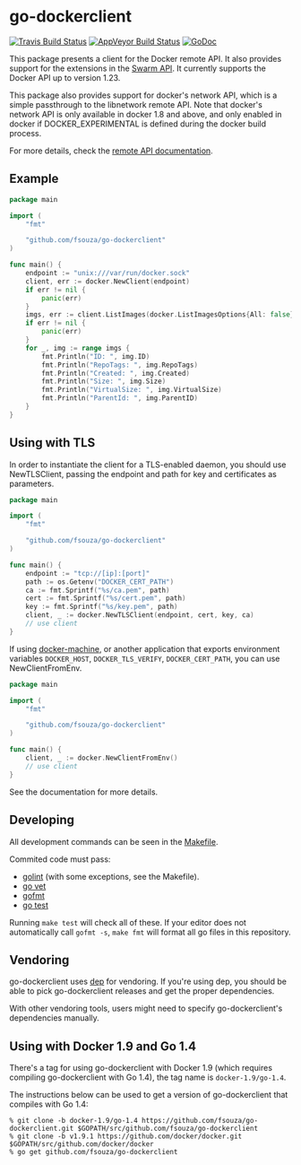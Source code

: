 # go-dockerclient

[![Travis Build Status](https://travis-ci.org/fsouza/go-dockerclient.svg?branch=master)](https://travis-ci.org/fsouza/go-dockerclient)
[![AppVeyor Build Status](https://ci.appveyor.com/api/projects/status/4m374pti06ubg2l7?svg=true)](https://ci.appveyor.com/project/fsouza/go-dockerclient)
[![GoDoc](https://img.shields.io/badge/api-Godoc-blue.svg?style=flat-square)](https://godoc.org/github.com/fsouza/go-dockerclient)

This package presents a client for the Docker remote API. It also provides
support for the extensions in the [Swarm API](https://docs.docker.com/swarm/swarm-api/).
It currently supports the Docker API up to version 1.23.

This package also provides support for docker's network API, which is a simple
passthrough to the libnetwork remote API.  Note that docker's network API is
only available in docker 1.8 and above, and only enabled in docker if
DOCKER_EXPERIMENTAL is defined during the docker build process.

For more details, check the [remote API
documentation](http://docs.docker.com/engine/reference/api/docker_remote_api/).

## Example

```go
package main

import (
	"fmt"

	"github.com/fsouza/go-dockerclient"
)

func main() {
	endpoint := "unix:///var/run/docker.sock"
	client, err := docker.NewClient(endpoint)
	if err != nil {
		panic(err)
	}
	imgs, err := client.ListImages(docker.ListImagesOptions{All: false})
	if err != nil {
		panic(err)
	}
	for _, img := range imgs {
		fmt.Println("ID: ", img.ID)
		fmt.Println("RepoTags: ", img.RepoTags)
		fmt.Println("Created: ", img.Created)
		fmt.Println("Size: ", img.Size)
		fmt.Println("VirtualSize: ", img.VirtualSize)
		fmt.Println("ParentId: ", img.ParentID)
	}
}
```

## Using with TLS

In order to instantiate the client for a TLS-enabled daemon, you should use
NewTLSClient, passing the endpoint and path for key and certificates as
parameters.

```go
package main

import (
	"fmt"

	"github.com/fsouza/go-dockerclient"
)

func main() {
	endpoint := "tcp://[ip]:[port]"
	path := os.Getenv("DOCKER_CERT_PATH")
	ca := fmt.Sprintf("%s/ca.pem", path)
	cert := fmt.Sprintf("%s/cert.pem", path)
	key := fmt.Sprintf("%s/key.pem", path)
	client, _ := docker.NewTLSClient(endpoint, cert, key, ca)
	// use client
}
```

If using [docker-machine](https://docs.docker.com/machine/), or another
application that exports environment variables `DOCKER_HOST`,
`DOCKER_TLS_VERIFY`, `DOCKER_CERT_PATH`, you can use NewClientFromEnv.


```go
package main

import (
	"fmt"

	"github.com/fsouza/go-dockerclient"
)

func main() {
	client, _ := docker.NewClientFromEnv()
	// use client
}
```

See the documentation for more details.

## Developing

All development commands can be seen in the [Makefile](Makefile).

Commited code must pass:

* [golint](https://github.com/golang/lint) (with some exceptions, see the Makefile).
* [go vet](https://golang.org/cmd/vet/)
* [gofmt](https://golang.org/cmd/gofmt)
* [go test](https://golang.org/cmd/go/#hdr-Test_packages)

Running `make test` will check all of these. If your editor does not
automatically call ``gofmt -s``, `make fmt` will format all go files in this
repository.

## Vendoring

go-dockerclient uses [dep](https://github.com/golang/dep/) for vendoring. If
you're using dep, you should be able to pick go-dockerclient releases and get
the proper dependencies.

With other vendoring tools, users might need to specify go-dockerclient's
dependencies manually.

## Using with Docker 1.9 and Go 1.4

There's a tag for using go-dockerclient with Docker 1.9 (which requires
compiling go-dockerclient with Go 1.4), the tag name is ``docker-1.9/go-1.4``.

The instructions below can be used to get a version of go-dockerclient that compiles with Go 1.4:

```
% git clone -b docker-1.9/go-1.4 https://github.com/fsouza/go-dockerclient.git $GOPATH/src/github.com/fsouza/go-dockerclient
% git clone -b v1.9.1 https://github.com/docker/docker.git $GOPATH/src/github.com/docker/docker
% go get github.com/fsouza/go-dockerclient
```
